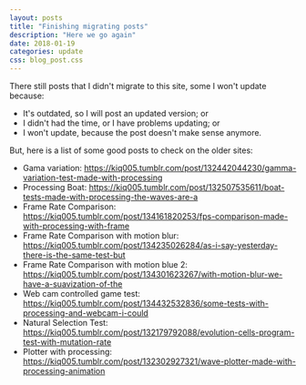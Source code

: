 ```yaml
---
layout: posts
title: "Finishing migrating posts"
description: "Here we go again"
date: 2018-01-19
categories: update
css: blog_post.css
---
```


There still posts that I didn't migrate to this site, some I won't update because:
 - It's outdated, so I will post an updated version; or
 - I didn't had the time, or I have problems updating; or
 - I won't update, because the post doesn't make sense anymore.

But, here is a list of some good posts to check on the older sites:<!--break-->

- Gama variation: <https://kiq005.tumblr.com/post/132442044230/gamma-variation-test-made-with-processing>
- Processing Boat: <https://kiq005.tumblr.com/post/132507535611/boat-tests-made-with-processing-the-waves-are-a>
- Frame Rate Comparison: <https://kiq005.tumblr.com/post/134161820253/fps-comparison-made-with-processing-with-frame>
- Frame Rate Comparison with motion blur: <https://kiq005.tumblr.com/post/134235026284/as-i-say-yesterday-there-is-the-same-test-but>
- Frame Rate Comparison with motion blue 2: <https://kiq005.tumblr.com/post/134301623267/with-motion-blur-we-have-a-suavization-of-the>
- Web cam controlled game test: <https://kiq005.tumblr.com/post/134432532836/some-tests-with-processing-and-webcam-i-could>
- Natural Selection Test: <https://kiq005.tumblr.com/post/132179792088/evolution-cells-program-test-with-mutation-rate>
- Plotter with processing: <https://kiq005.tumblr.com/post/132302927321/wave-plotter-made-with-processing-animation>

